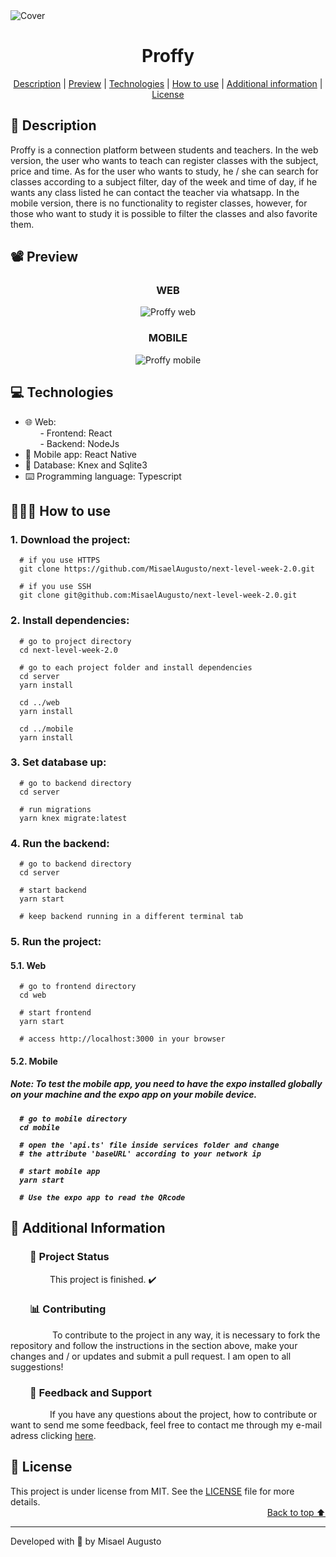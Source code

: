 <img id="cover" align="center" src="https://ik.imagekit.io/ocq8ayf2ug/proffy_cover_sOnu81ytN.png" alt="Cover" />

<h1 id="title" align="center">Proffy</h1>

<div align="center">
  <a href="#description">Description</a> |
  <a href="#preview">Preview</a> |
  <a href="#technologies">Technologies</a> |
  <a href="#how-to-use">How to use</a> |
  <a href="#info">Additional information</a> |
  <a href="#license">License</a>
</div>

<h2 id="description">📑️ Description</h2>
<p>
  Proffy is a connection platform between students and teachers. In the web version, the user who wants to teach can register classes with the subject, price and time. As for the user who wants to study, he / she can search for classes according to a subject filter, day of the week and time of day, if he wants any class listed he can contact the teacher via whatsapp. In the mobile version, there is no functionality to register classes, however, for those who want to study it is possible to filter the classes and also favorite them.
</p>

<h2 id="preview">📽️ Preview</h2>

<h3 align="center">WEB</h3>

<div align="center">
  <img src="https://ik.imagekit.io/ocq8ayf2ug/web-proffy_IlONUJnly.gif" alt="Proffy web"/>
</div>

<h3 align="center">MOBILE</h3>

<div align="center">
  <img src="https://ik.imagekit.io/ocq8ayf2ug/mobile-proffy_0LM5_SjZu.gif" alt="Proffy mobile"/>
</div>

<h2 id="technologies">💻️ Technologies</h2>
<ul>
  <li>🌐️ Web:</li>
  <div>&nbsp;&nbsp;&nbsp;&nbsp;&nbsp;&nbsp;- Frontend: React</li></div>
  <div>&nbsp;&nbsp;&nbsp;&nbsp;&nbsp;&nbsp;- Backend: NodeJs</li></div>
  <li>📱️ Mobile app: React Native</li>
  <li>💾️ Database: Knex and Sqlite3</li>
  <li>⌨️ Programming language: Typescript</li>
</ul>

<h2 id="how-to-use">👨🏽‍💻️ How to use</h2>
<h3>1. Download the project:</h3>

```
  # if you use HTTPS
  git clone https://github.com/MisaelAugusto/next-level-week-2.0.git

  # if you use SSH
  git clone git@github.com:MisaelAugusto/next-level-week-2.0.git
```

<h3>2. Install dependencies:</h3>

```
  # go to project directory
  cd next-level-week-2.0

  # go to each project folder and install dependencies
  cd server
  yarn install

  cd ../web
  yarn install

  cd ../mobile
  yarn install
```

<h3>3. Set database up:</h3>

```
  # go to backend directory
  cd server

  # run migrations
  yarn knex migrate:latest
```

<h3>4. Run the backend:</h3>

```
  # go to backend directory
  cd server

  # start backend
  yarn start

  # keep backend running in a different terminal tab
```

<h3>5. Run the project:</h3>

<h4>5.1. Web</h4>

```
  # go to frontend directory
  cd web

  # start frontend
  yarn start

  # access http://localhost:3000 in your browser
```

<h4>5.2. Mobile</h4>

<h5>Note: To test the mobile app, you need to have the expo installed globally on your machine and the expo app on your mobile device.<h5>

```
  # go to mobile directory
  cd mobile

  # open the 'api.ts' file inside services folder and change
  # the attribute 'baseURL' according to your network ip

  # start mobile app
  yarn start

  # Use the expo app to read the QRcode
```

<h2 id="info">📌️ Additional Information</h2>
<h3 id="status">&nbsp;&nbsp;&nbsp;&nbsp;&nbsp;&nbsp;&nbsp;&nbsp;🔎️ Project Status</h3>
<p>
&nbsp;&nbsp;&nbsp;&nbsp;&nbsp;&nbsp;&nbsp;&nbsp;&nbsp;&nbsp;&nbsp;&nbsp;&nbsp;&nbsp;&nbsp;&nbsp;This project is finished. ✔️</p>

<h3 id="contributing">&nbsp;&nbsp;&nbsp;&nbsp;&nbsp;&nbsp;&nbsp;&nbsp;📊️ Contributing</h3>
<p>
&nbsp;&nbsp;&nbsp;&nbsp;&nbsp;&nbsp;&nbsp;&nbsp;&nbsp;&nbsp;&nbsp;&nbsp;&nbsp;&nbsp;&nbsp;&nbsp;
To contribute to the project in any way, it is necessary to fork the repository and follow the instructions in the section above, make your changes and / or updates and submit a pull request. I am open to all suggestions!</p>

<h3 id="feedback-support">&nbsp;&nbsp;&nbsp;&nbsp;&nbsp;&nbsp;&nbsp;&nbsp;💬️ Feedback and Support</h3>
<p>
&nbsp;&nbsp;&nbsp;&nbsp;&nbsp;&nbsp;&nbsp;&nbsp;&nbsp;&nbsp;&nbsp;&nbsp;&nbsp;&nbsp;&nbsp;&nbsp;If you have any questions about the project, how to contribute or want to send me some feedback, feel free to contact me through my e-mail adress clicking <a href="https://mail.google.com/mail/u/0/?view=cm&fs=1&to=misael.costa@ccc.ufcg.edu.br&su=(Feedback or Support) for 'Proffy'&tf=1">here</a>.</p>

<h2 id="license">📜️ License</h2>
<div>
  <div>
    This project is under license from MIT. See the <a href="LICENSE">LICENSE</a> file for more details.
  </div>
  <div align="right">
    <a href="#cover">Back to top ⬆️</a>
  </div>
</div>

---
<p>Developed with 💙️ by Misael Augusto</p>
